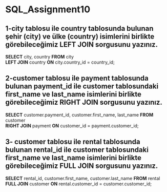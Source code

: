 # SQL_Assignment10
## 1-city tablosu ile country tablosunda bulunan şehir (city) ve ülke (country) isimlerini birlikte görebileceğimiz LEFT JOIN sorgusunu yazınız.  

**SELECT** city, country **FROM** city  
**LEFT JOIN** country **ON** city.country_id = country_id;  

## 2-customer tablosu ile payment tablosunda bulunan payment_id ile customer tablosundaki first_name ve last_name isimlerini birlikte görebileceğimiz RIGHT JOIN sorgusunu yazınız.  

**SELECT** customer.payment_id, customer.first_name, last_name **FROM** customer  
**RIGHT JOIN** payment **ON** customer_id = payment.customer_id;  

## 3- customer tablosu ile rental tablosunda bulunan rental_id ile customer tablosundaki first_name ve last_name isimlerini birlikte görebileceğimiz FULL JOIN sorgusunu yazınız.  

**SELECT** rental_id, customer.first_name, customer.last_name **FROM** rental  
**FULL JOIN** customer **ON** rental.customer_id = customer.customer_id;  

